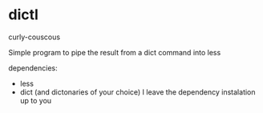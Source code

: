 # dictl
 curly-couscous

Simple program to pipe the result from a dict command into less

dependencies:
* less
* dict (and dictonaries of your choice)
I leave the dependency instalation up to you
